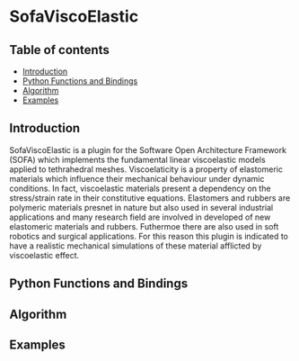 # SofaViscoElastic

## Table of contents
* [Introduction](#introduction)
* [Python Functions and Bindings](#python-functions-and-bindings)
* [Algorithm](#algorithm)
* [Examples](#examples)

## Introduction
SofaViscoElastic is a plugin for the Software Open Architecture Framework (SOFA) which implements the fundamental linear viscoelastic models applied to tethrahedral meshes.
Viscoelaticity is a property of elastomeric materials which influence their mechanical behaviour under dynamic conditions. In fact, viscoelastic materials present a dependency on the stress/strain rate in their constitutive equations.
Elastomers and rubbers are polymeric materials presnet in nature but also used in several industrial applications and many research field are involved in developed of new elastomeric materials and rubbers. Futhermoe there are also used in soft robotics and surgical applications. For this reason this plugin is indicated to have a realistic mechanical simulations of these material afflicted by viscoelastic effect.


## Python Functions and Bindings


## Algorithm

## Examples
